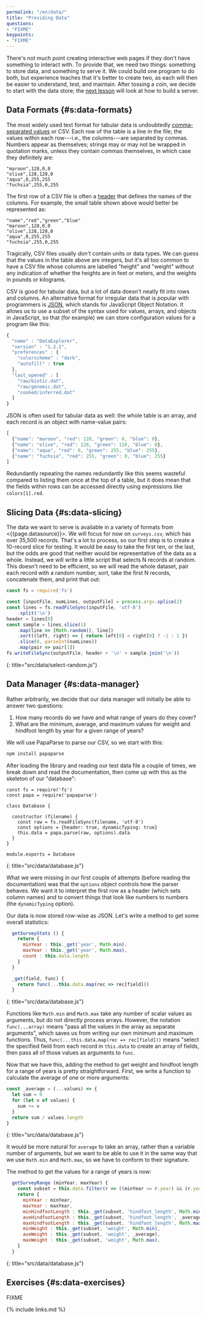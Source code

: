 ```yaml
---
permalink: "/en/data/"
title: "Providing Data"
questions:
- "FIXME"
keypoints:
- "FIXME"
---
```


There's not much point creating interactive web pages
if they don't have something to interact with.
To provide that,
we need two things:
something to store data,
and something to serve it.
We could build one program to do both,
but experience teaches that it's better to create two,
as each will then be easier to understand, test, and maintain.
After tossing a coin,
we decide to start with the data store;
the [next lesson](../server/) will look at how to build a server.

## Data Formats {#s:data-formats}

The most widely used text format for tabular data is undoubtedly
[comma-separated values](#g:csv) or CSV.
Each row of the table is a line in the file;
the values within each row---i.e., the columns---are separated by commas.
Numbers appear as themselves;
strings may or may not be wrapped in quotation marks,
unless they contain commas themselves,
in which case they definitely are:

```text
"maroon",128,0,0
"olive",128,128,0
"aqua",0,255,255
"fuchsia",255,0,255
```

The first row of a CSV file is often a [header](#g:header)
that defines the names of the columns.
For example,
the small table shown above would better be represented as:

```text
"name","red","green","blue"
"maroon",128,0,0
"olive",128,128,0
"aqua",0,255,255
"fuchsia",255,0,255
```

Tragically,
CSV files usually *don't* contain units or data types.
We can guess that the values in the table above are integers,
but it's all too common to have a CSV file whose columns are labelled "height" and "weight"
without any indication of whether the heights are in feet or meters,
and the weights in pounds or kilograms.

CSV is good for tabular data,
but a lot of data doesn't neatly fit into rows and columns.
An alternative format for irregular data that is popular with programmers is [JSON](#g:json),
which stands for JavaScript Object Notation.
It allows us to use a subset of the syntax used for values, arrays, and objects in JavaScript,
so that (for example)
we can store configuration values for a program like this:

```js
{
  "name" : "DataExplorer",
  "version" : "1.2.1",
  "preferences" : {
    "colorscheme" : "dark",
    "autofill" : true
  },
  "last_opened" : [
    "raw/biotic.dat",
    "raw/genomic.dat",
    "cooked/inferred.dat"
  ]
}
```

JSON is often used for tabular data as well:
the whole table is an array,
and each record is an object with name-value pairs:

```js
[
  {"name": "maroon", "red": 128, "green": 0, "blue": 0},
  {"name": "olive", "red": 128, "green": 128, "blue": 0},
  {"name": "aqua", "red": 0, "green": 255, "blue": 255},
  {"name": "fuchsia", "red": 255, "green": 0, "blue": 255}
]
```

Redundantly repeating the names redundantly like this seems wasteful
compared to listing them once at the top of a table,
but it does mean that the fields within rows can be accessed directly
using expressions like `colors[1].red`.

## Slicing Data {#s:data-slicing}

The data we want to serve is available in a variety of formats from <{{page.datasource}}>.
We will focus for now on `surveys.csv`,
which has over 35,500 records.
That's a lot to process,
so our first step is to create a 10-record slice for testing.
It would be easy to take the first ten,
or the last,
but the odds are good that neither would be representative of the data as a whole.
Instead,
we will write a little script that selects N records at random.
This doesn't need to be efficient,
so we will read the whole dataset,
pair each record with a random number,
sort,
take the first N records,
concatenate them,
and print that out:

```js
const fs = require('fs')

const [inputFile, numLines, outputFile] = process.argv.splice(2)
const lines = fs.readFileSync(inputFile, 'utf-8')
    .split('\n')
header = lines[0]
const sample = lines.slice(1)
    .map(line => [Math.random(), line])
    .sort((left, right) => { return left[0] < right[0] ? -1 : 1 })
    .slice(0, parseInt(numLines))
    .map(pair => pair[1])
fs.writeFileSync(outputFile, header + '\n' + sample.join('\n'))
```
{: title="src/data/select-random.js"}

## Data Manager {#s:data-manager}

Rather arbitrarily,
we decide that our data manager will initially be able to answer two questions:

1. How many records do we have and what range of years do they cover?
2. What are the minimum, average, and maximum values
   for weight and hindfoot length by year
   for a given range of years?

We will use PapaParse to parse our CSV,
so we start with this:

```sh
npm install papaparse
```

After loading the library and reading our test data file a couple of times,
we break down and read the documentation,
then come up with this as the skeleton of our "database":

```
const fs = require('fs')
const papa = require('papaparse')

class Database {

  constructor (filename) {
    const raw = fs.readFileSync(filename, 'utf-8')
    const options = {header: true, dynamicTyping: true}
    this.data = papa.parse(raw, options).data
  }
}

module.exports = Database
```
{: title="src/data/database.js"}

What we were missing in our first couple of attempts (before reading the documentation) was that
the `options` object controls how the parser behaves.
We want it to interpret the first row as a header (which sets column names)
and to convert things that look like numbers to numbers (the `dynamicTyping` option).

Our data is now stored row-wise as JSON.
Let's write a method to get some overall statistics:

```js
  getSurveyStats () {
    return {
      minYear : this._get('year', Math.min),
      maxYear : this._get('year', Math.max),
      count : this.data.length
    }
  }

  _get(field, func) {
    return func(...this.data.map(rec => rec[field]))
  }
```
{: title="src/data/database.js"}

Functions like `Math.min` and `Math.max` take any number of scalar values as arguments,
but do not directly process arrays.
However, the notation `func(...array)` means
"pass all the values in the array as separate arguments",
which saves us from writing our own minimum and maximum functions.
Thus,
`func(...this.data.map(rec => rec[field]))` means
"select the specified field from each record in `this.data` to create an array of fields,
then pass all of those values as arguments to `func`.

Now that we have this,
adding the method to get weight and hindfoot length for a range of years
is pretty straightforward.
First,
we write a function to calculate the average of one or more arguments:

```js
const _average = (...values) => {
  let sum = 0
  for (let v of values) {
    sum += v
  }
  return sum / values.length
}
```
{: title="src/data/database.js"}

It would be more natural for `average` to take an array,
rather than a variable number of arguments,
but we want to be able to use it in the same way that we use `Math.min` and `Math.max`,
so we have to conform to their signature.

The method to get the values for a range of years is now:

```js
  getSurveyRange (minYear, maxYear) {
    const subset = this.data.filter(r => ((minYear <= r.year) && (r.year <= maxYear)))
    return {
      minYear : minYear,
      maxYear : maxYear,
      minHindfootLength : this._get(subset, 'hindfoot_length', Math.min),
      aveHindfootLength : this._get(subset, 'hindfoot_length', _average),
      maxHindfootLength : this._get(subset, 'hindfoot_length', Math.max),
      minWeight : this._get(subset, 'weight', Math.min),
      aveWeight : this._get(subset, 'weight', _average),
      maxWeight : this._get(subset, 'weight', Math.max),
    }
  }
```
{: title="src/data/database.js"}

## Exercises {#s:data-exercises}

FIXME

{% include links.md %}
